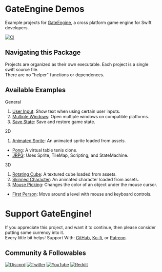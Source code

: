 # GateEngine Demos
Example projects for [GateEngine](https://github.com/STREGAsGate/GateEngine), a cross platform game engine for Swift developers.

[![CI](https://github.com/STREGAsGate/GateEngineDemos/actions/workflows/ci.yml/badge.svg)](https://github.com/STREGAsGate/GateEngineDemos/actions/workflows/ci.yml)

## Navigating this Package
Projects are organized as their own executable.
Each project is a single swift source file.</br>
There are no "helper" functions or dependences.

## Available Examples
General
1. [User Input](Sources/G_01_UserInput/UserInput.swift): 
Show text when using certain user inputs.
2. [Multiple Windows](Sources/G_02_MultipleWindows/MultipleWindows.swift): 
Open multiple windows on compatible platforms.
3. [Save State](Sources/G_03_SavingState/SavingState.swift): 
Save and restore game state.

2D
1. [Animated Sprite](Sources/2D_01_AnimatedSprite/AnimatedSprite.swift): 
An animated sprite loaded from assets.
* [Pong](Sources/2D_Pong/Pong.swift): 
A virtual table tenis clone.
* [JRPG](Sources/2D_JRPG/JRPG.swift): 
Uses Sprite, TileMap, Scripting, and StateMachine.

3D
1. [Rotating Cube](Sources/3D_01_RotatingCube/RotatingCube.swift): 
A textured cube loaded from assets.
2. [Skinned Character](Sources/3D_02_SkinnedCharacter/SkinnedCharacter.swift): 
An animated character loaded from assets.
3. [Mouse Picking](Sources/3D_03_MousePicking/MousePicking.swift): 
Changes the color of an object under the mouse cursor.
* [First Person](Sources/3D_FirstPerson/FirstPerson.swift): 
Move around a level with mouse and keyboard controls.

# Support GateEngine!
If you appreciate this project, and want it to continue, then please consider putting some currency into it.</br>
Every little bit helps! Support With:
[GitHub](https://github.com/sponsors/STREGAsGate),
[Ko-fi](https://ko-fi.com/STREGAsGate),
or
[Patreon](https://www.patreon.com/STREGAsGate).

## Community & Followables
[![Discord](https://img.shields.io/discord/641809158051725322?label=Hang%20Out&logo=Discord&style=social)](https://discord.gg/5JdRJhD)
[![Twitter](https://img.shields.io/twitter/follow/stregasgate?style=social)](https://twitter.com/stregasgate)
[![YouTube](https://img.shields.io/youtube/channel/subscribers/UCBXFkK2B4w9856wBJfCGufg?label=Subscribe&style=social)](https://youtube.com/stregasgate)
[![Reddit](https://img.shields.io/reddit/subreddit-subscribers/stregasgate?style=social)](https://www.reddit.com/r/stregasgate/)
